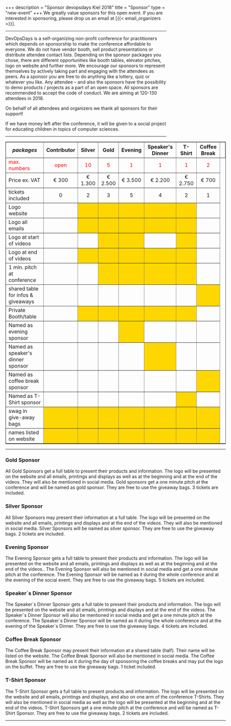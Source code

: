 +++
description = "Sponsor devopsdays Kiel 2018"
title = "Sponsor"
type = "new-event"
+++
We greatly value sponsors for this open event.  If you are interested in sponsoring, please drop us an email at [{{< email_organizers >}}].

<hr>


DevOpsDays is a self-organizing non-profit conference for practitioners which depends on sponsorship to make the conference affordable to everyone. We do not have vendor booth, sell product presentations or distribute attendee contact lists. Depending on the sponsor packages you chose, there are different opportunities like booth tables, elevator pitches, logo on website and further more. We encourage our sponsors to represent themselves by actively taking part and engaging with the attendees as peers. As a sponsor you are free to do anything like a lottery, quiz or
whatever you like. Any attendee – and also the sponsors have the possibility to demo products / projects as a part of an open space. All sponsors are recommended to accept the code of conduct. We are aiming at 120-130 attendees in 2018.
<p>
On behalf of all attendees and organizers we thank all sponsors for their support!
<p>
If we have money left after the conference, it will be given to a social project for educating children in topics of computer sciences.

<hr/>

<div style="width:690px">
<table border=1 cellspacing=1>
  <tr>
    <th><i>packages</i></th>
    <th><center><b>Contributor</center></b></th>
    <th><center><b>Silver</center></b></th>
    <th><center><b>Gold</center></b></th>
    <th><center><b>Evening</center></b></th>
    <th><center><b>Speaker's Dinner</center></b></th>
    <th><center><b>T-Shirt</center></b></th>
    <th><center><b>Coffee Break</center></b></th>
    <th></th>
  </tr>
  <tr>
    <td><font color="red">max. numbers</font></td>
    <td><center><font color="red">open</font></center></td>
    <td><center><font color="red">10</font></center></td>
    <td><center><font color="red">5</font></center></td>
    <td><center><font color="red">1</font></center></td>
    <td><center><font color="red">1</font></center></td>
    <td><center><font color="red">1</font></center></td>
    <td><center><font color="red">2</font></center></td>
  </tr>
  <tr>
    <td>Price ex. VAT</td>
    <td><center>€ 300</center></td>
    <td><center>€ 1.300</center></td>
    <td><center>€ 2.500</center></td>
    <td><center>€ 3.500</center></td>
    <td><center>€ 2.200</center></td>
    <td><center>€ 2.750</center></td>
    <td><center>€ 700</center></td>
  </tr>
  <tr>
    <td>tickets included</td>
    <td><center>0</center></td>
    <td><center>2</center></td>
    <td><center>3</center></td>
    <td><center>5</center></td>
    <td><center>4</center></td>
    <td><center>2</center></td>
    <td><center>1</center></td>
  </tr>
  <tr>
    <td>Logo website</td><td>&nbsp;</td><td bgcolor="gold">&nbsp;</td><td bgcolor="gold">&nbsp;</td><td bgcolor="gold">&nbsp;</td><td bgcolor="gold">&nbsp;</td><td bgcolor="gold">&nbsp;</td><td>&nbsp;</td>
  </tr>
  <tr>
    <td>Logo all emails</td><td>&nbsp;</td><td bgcolor="gold">&nbsp;</td><td bgcolor="gold">&nbsp;</td><td bgcolor="gold">&nbsp;</td><td bgcolor="gold">&nbsp;</td><td bgcolor="gold">&nbsp;</td><td>&nbsp;</td>
  </tr>

  <tr>
    <td>Logo at start of videos</td><td>&nbsp;</td><td>&nbsp;</td><td bgcolor="gold">&nbsp;</td><td bgcolor="gold">&nbsp;</td><td>&nbsp;</td><td bgcolor="gold">&nbsp;</td><td>&nbsp;</td>
  </tr>

  <tr>
    <td>Logo at end of videos</td><td>&nbsp;</td><td bgcolor="gold">&nbsp;</td><td bgcolor="gold">&nbsp;</td><td bgcolor="gold">&nbsp;</td><td bgcolor="gold">&nbsp;</td><td bgcolor="gold">&nbsp;</td><td>&nbsp;</td>
  </tr>


  <tr>
    <td>1 min. pitch at conference</td><td>&nbsp;</td><td>&nbsp;</td><td bgcolor="gold">&nbsp;</td><td bgcolor="gold">&nbsp;</td><td bgcolor="gold">&nbsp;</td><td bgcolor="gold">&nbsp;</td><td>&nbsp;</td>
  </tr>
  <tr>
    <td>shared table for infos & giveaways</td><td>&nbsp;</td><td>&nbsp;</td><td>&nbsp;</td><td>&nbsp;</td><td>&nbsp;</td><td>&nbsp;</td><td bgcolor="gold">&nbsp;</td>
  </tr>
  <tr>
    <td>Private Booth/table</td><td>&nbsp;</td><td bgcolor="gold">&nbsp;</td><td bgcolor="gold">&nbsp;</td><td bgcolor="gold">&nbsp;</td><td bgcolor="gold">&nbsp;</td><td bgcolor="gold">&nbsp;</td><td>&nbsp;</td>
  </tr>
  <tr>
    <td>Named as evening sponsor</td><td>&nbsp;</td><td>&nbsp;</td><td>&nbsp;</td><td bgcolor="gold">&nbsp;</td><td>&nbsp;</td><td>&nbsp;</td><td>&nbsp;</td>
  </tr>
  <tr>
    <td>Named as speaker's dinner sponsor</td><td>&nbsp;</td><td>&nbsp;</td><td>&nbsp;</td><td>&nbsp;</td><td bgcolor="gold">&nbsp;</td><td>&nbsp;</td><td>&nbsp;</td>
  </tr>
  <tr>
    <td>Named as coffee break sponsor</td><td>&nbsp;</td><td>&nbsp;</td><td>&nbsp;</td><td>&nbsp;</td><td>&nbsp;</td><td>&nbsp;</td><td bgcolor="gold">&nbsp;</td>
  </tr>
  <tr>
    <td>Named as T-Shirt sponsor</td><td>&nbsp;</td><td>&nbsp;</td><td>&nbsp;</td><td>&nbsp;</td><td>&nbsp;</td><td bgcolor="gold">&nbsp;</td><td>&nbsp;</td>
  </tr>
  <tr>
    <td>swag in give-away bags</td><td bgcolor="gold">&nbsp;</td><td bgcolor="gold">&nbsp;</td><td bgcolor="gold">&nbsp;</td><td bgcolor="gold">&nbsp;</td><td bgcolor="gold">&nbsp;</td><td bgcolor="gold">&nbsp;</td><td bgcolor="gold">&nbsp;</td>
  </tr>
  <tr>
    <td>names listed on website</td><td bgcolor="gold">&nbsp;</td><td bgcolor="gold">&nbsp;</td><td bgcolor="gold">&nbsp;</td><td bgcolor="gold">&nbsp;</td><td bgcolor="gold">&nbsp;</td><td bgcolor="gold">&nbsp;</td><td bgcolor="gold">&nbsp;</td>
  </tr>
</table>

<hr/>
<h3 id="gold-sponsor">Gold Sponsor</h3>
<p>All Gold Sponsors get a full table to present their products and information. The logo will be presented on the website and all emails, printings and displays as well as at the beginning and at the end of the videos. They will also be mentioned in social media. Gold sponsors get a one minute pitch at the conference and will be named as gold sponsor. They are free to use the giveaway bags. 3 tickets are included.</p>
<h3 id="silver-sponsor">Silver Sponsor</h3>
<p>All Silver Sponsors may present their information at a full table. The logo will be presented on the website and all emails, printings and displays and at the end of the videos. They will also be mentioned in social media. Silver Sponsors will be named as silver sponsor. They are free to use the giveaway bags. 2 tickets are included.</p>
<h3 id="evening-sponsor">Evening Sponsor</h3>
<p>The Evening Sponsor gets a full table to present their products and information. The logo will be presented on the website and all emails, printings and displays as well as at the beginning and at the end of the videos.. The Evening Sponsor will also be mentioned in social media and get a one minute pitch at the conference. The Evening Sponsor will be named as it during the whole conference and at the evening of the social event. They are free to use the giveaway bags. 5 tickets are included.</p>
<h3 id="speaker-s-dinner-sponsor">Speaker´s Dinner Sponsor</h3>
<p>The Speaker´s Dinner Sponsor gets a full table to present their products and information. The logo will be presented on the website and all emails, printings and displays and at the end of the videos. The Speaker´s Dinner Sponsor will also be mentioned in social media and get a one minute pitch at the conference. The Speaker´s Dinner Sponsor will be named as it during the whole conference and at the evening of the Speaker´s Dinner. They are free to use the giveaway bags. 4 tickets are included.</p>
<h3 id="coffee-break-sponsor">Coffee Break Sponsor</h3>
<p>The Coffee Break Sponsor may present their information at a shared table (half). Their name will be listed on the website. The Coffee Break Sponsor will also be mentioned in social media. The Coffee Break Sponsor will be named as it during the day of sponsoring the coffee breaks and may put the logo on the buffet. They are free to use the giveaway bags. 1 ticket included.</p>
<h3 id="t-shirt-sponsor">T-Shirt Sponsor</h3>
<p>The T-Shirt Sponsor gets a full table to present products and information. The logo will be presented on the website and all emails, printings and displays, and also on one arm of the conference T-Shirts. They will also be mentioned in social media as well as the logo will be presented at the beginning and at the end of the videos. T-Shirt Sponsors get a one minute pitch at the conference and will be named as T-Shirt Sponsor. They are free to use the giveaway bags. 2 tickets are included.</p>

<!--
<br/>
<br/>


<br>
<br>
<table border=1 cellspacing=1>
  <tr>
    <th><i>Sponsor FAQ</i></th>
    <th><center><b>Answers to questions frequently asked by sponsors&nbsp;&nbsp;&nbsp;&nbsp;&nbsp;&nbsp;&nbsp;&nbsp;&nbsp;&nbsp;&nbsp;&nbsp;&nbsp;&nbsp;&nbsp;&nbsp;&nbsp;&nbsp;&nbsp;&nbsp;&nbsp;&nbsp;&nbsp;&nbsp;&nbsp;&nbsp;&nbsp;&nbsp;&nbsp;&nbsp;&nbsp;&nbsp;&nbsp;&nbsp;&nbsp;&nbsp;&nbsp;&nbsp;&nbsp;&nbsp;&nbsp;&nbsp;&nbsp;&nbsp;&nbsp;&nbsp;&nbsp;&nbsp;&nbsp;</center></b></th>
    <th></th>
  </tr>
<tr><td>What dates/times can we set up and tear down?</td><td></td></tr>
<tr><td>How do we ship to the venue?</td><td></td></tr>
<tr><td>How do we ship from the venue?</td><td></td></tr>
<tr><td>Whom should we send?</td><td></td></tr>
<tr><td>What should we expect regarding electricity? (how much, any fees, etc)</td><td></td></tr>
<tr><td>What should we expect regarding WiFi? (how much, any fees, etc)</td><td></td></tr>
<tr><td>How do we order additional A/V equipment?</td><td></td></tr>
<tr><td>Additional important details</td><td></td></tr>
</table>
</div>
-->

<hr/>